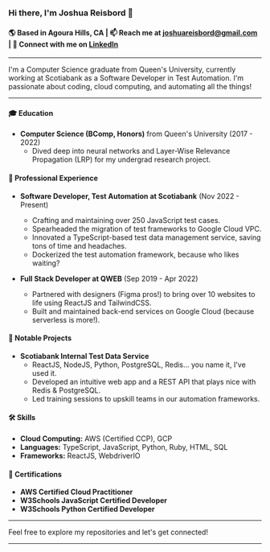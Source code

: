 
### Hi there, I'm Joshua Reisbord 👋

#### 🌎 Based in Agoura Hills, CA | 📫 Reach me at [joshuareisbord@gmail.com](mailto:joshuareisbord@gmail.com) | 🔗 Connect with me on [LinkedIn](www.linkedin.com/in/joshuareisbord)

---

I'm a Computer Science graduate from Queen's University, currently working at Scotiabank as a Software Developer in Test Automation. I'm passionate about coding, cloud computing, and automating all the things!

---

#### 🎓 Education
- **Computer Science (BComp, Honors)** from Queen's University (2017 - 2022)
  - Dived deep into neural networks and Layer-Wise Relevance Propagation (LRP) for my undergrad research project.

#### 💼 Professional Experience
- **Software Developer, Test Automation at Scotiabank** (Nov 2022 - Present)
  - Crafting and maintaining over 250 JavaScript test cases.
  - Spearheaded the migration of test frameworks to Google Cloud VPC.
  - Innovated a TypeScript-based test data management service, saving tons of time and headaches.
  - Dockerized the test automation framework, because who likes waiting?

- **Full Stack Developer at QWEB** (Sep 2019 - Apr 2022)
  - Partnered with designers (Figma pros!) to bring over 10 websites to life using ReactJS and TailwindCSS.
  - Built and maintained back-end services on Google Cloud (because serverless is more!).

#### 🚀 Notable Projects
- **Scotiabank Internal Test Data Service**
  - ReactJS, NodeJS, Python, PostgreSQL, Redis... you name it, I've used it.
  - Developed an intuitive web app and a REST API that plays nice with Redis & PostgreSQL.
  - Led training sessions to upskill teams in our automation frameworks.

#### 🛠 Skills
- **Cloud Computing:** AWS (Certified CCP), GCP
- **Languages:** TypeScript, JavaScript, Python, Ruby, HTML, SQL
- **Frameworks:** ReactJS, WebdriverIO

#### 🏅 Certifications
- **AWS Certified Cloud Practitioner**
- **W3Schools JavaScript Certified Developer**
- **W3Schools Python Certified Developer**

---

Feel free to explore my repositories and let's get connected!

---
